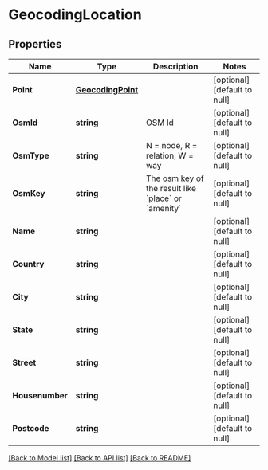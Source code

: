 # GeocodingLocation

## Properties
Name | Type | Description | Notes
------------ | ------------- | ------------- | -------------
**Point** | [**GeocodingPoint**](GeocodingPoint.md) |  | [optional] [default to null]
**OsmId** | **string** | OSM Id | [optional] [default to null]
**OsmType** | **string** | N &#x3D; node, R &#x3D; relation, W &#x3D; way | [optional] [default to null]
**OsmKey** | **string** | The osm key of the result like &#x60;place&#x60; or &#x60;amenity&#x60; | [optional] [default to null]
**Name** | **string** |  | [optional] [default to null]
**Country** | **string** |  | [optional] [default to null]
**City** | **string** |  | [optional] [default to null]
**State** | **string** |  | [optional] [default to null]
**Street** | **string** |  | [optional] [default to null]
**Housenumber** | **string** |  | [optional] [default to null]
**Postcode** | **string** |  | [optional] [default to null]

[[Back to Model list]](../README.md#documentation-for-models) [[Back to API list]](../README.md#documentation-for-api-endpoints) [[Back to README]](../README.md)


